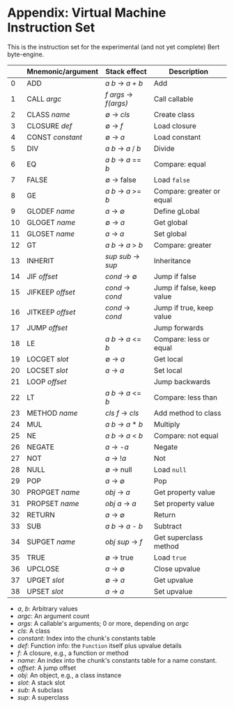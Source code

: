 # Appendix: Virtual Machine Instruction Set

This is the instruction set for the experimental (and not yet
complete) Bert byte-engine.


|    | Mnemonic/argument | Stack effect         | Description               |
|----|-------------------|----------------------|---------------------------|
| 0  | ADD               | *a b* → *a* + *b*    | Add                       |
| 1  | CALL *argc*       | *f args* → *f(args)* | Call callable             |
| 2  | CLASS *name*      | ∅ → *cls*            | Create class              |
| 3  | CLOSURE *def*     | ∅ → *f*              | Load closure              |
| 4  | CONST *constant*  | ∅ → *a*              | Load constant             |
| 5  | DIV               | *a b* → *a* / *b*    | Divide                    |
| 6  | EQ                | *a b* → *a* == *b*   | Compare: equal            |
| 7  | FALSE             | ∅ → false            | Load `false`              |
| 8  | GE                | *a b* → *a* >= *b*   | Compare: greater or equal |
| 9  | GLODEF *name*     | *a* → ∅              | Define gLobal             |
| 10 | GLOGET *name*     | ∅ → *a*              | Get global                |
| 11 | GLOSET *name*     | *a* → *a*            | Set global                |
| 12 | GT                | *a b* → *a* > *b*    | Compare: greater          |
| 13 | INHERIT           | *sup sub* → *sup*    | Inheritance               |
| 14 | JIF *offset*      | *cond* → ∅           | Jump if false             |
| 15 | JIFKEEP *offset*  | *cond* → *cond*      | Jump if false, keep value |
| 16 | JITKEEP *offset*  | *cond* → *cond*      | Jump if true, keep value  |
| 17 | JUMP *offset*     |                      | Jump forwards             |
| 18 | LE                | *a b* → *a* <= *b*   | Compare: less or equal    |
| 19 | LOCGET *slot*     | ∅ → *a*              | Get local                 |
| 20 | LOCSET *slot*     | *a* → *a*            | Set local                 |
| 21 | LOOP *offset*     |                      | Jump backwards            |
| 22 | LT                | *a b* → *a* <= *b*   | Compare: less than        |
| 23 | METHOD *name*     | *cls f* → *cls*      | Add method to class       |
| 24 | MUL               | *a b* → *a* * *b*    | Multiply                  |
| 25 | NE                | *a b* → *a* < *b*    | Compare: not equal        |
| 26 | NEGATE            | *a* → -*a*           | Negate                    |
| 27 | NOT               | *a* → !*a*           | Not                       |
| 28 | NULL              | ∅ → null             | Load `null`               |
| 29 | POP               | *a* → ∅              | Pop                       |
| 30 | PROPGET *name*    | *obj* → *a*          | Get property value        |
| 31 | PROPSET *name*    | *obj a* → *a*        | Set property value        |
| 32 | RETURN            | *a* → ∅              | Return                    |
| 33 | SUB               | *a b* → *a* - *b*    | Subtract                  |
| 34 | SUPGET *name*     | *obj sup* → *f*      | Get superclass method     |
| 35 | TRUE              | ∅ → true             | Load `true`               |
| 36 | UPCLOSE           | *a* → ∅              | Close upvalue             |
| 37 | UPGET *slot*      | ∅ → *a*              | Get upvalue               |
| 38 | UPSET *slot*      | *a* → *a*            | Set upvalue               |


- *a*, *b*: Arbitrary values
- *argc*: An argument count
- *args*: A callable's arguments; 0 or more, depending on *argc*
- *cls*: A class
- *constant*: Index into the chunk's constants table
- *def*: Function info: the `Function` itself plus upvalue details
- *f*: A closure, e.g., a function or method
- *name*: An index into the chunk's constants table for a name constant.
- *offset*: A jump offset
- *obj*: An object, e.g., a class instance
- *slot*: A stack slot
- *sub*: A subclass
- *sup*: A superclass